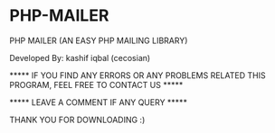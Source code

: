 # PHP-MAILER
PHP MAILER (AN EASY PHP MAILING LIBRARY)


Developed By: kashif iqbal (cecosian)

***** IF YOU FIND ANY ERRORS OR ANY PROBLEMS RELATED THIS PROGRAM, FEEL FREE TO CONTACT US *****  


***** LEAVE A COMMENT IF ANY QUERY *****



THANK YOU FOR DOWNLOADING :) 
